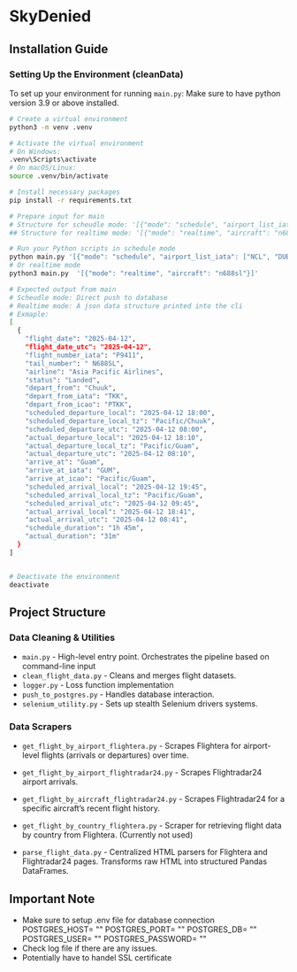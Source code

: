 # SkyDenied

## Installation Guide

### Setting Up the Environment (cleanData)

To set up your environment for running `main.py`:
Make sure to have python version 3.9 or above installed.

```bash
# Create a virtual environment
python3 -m venv .venv

# Activate the virtual environment
# On Windows:
.venv\Scripts\activate
# On macOS/Linux:
source .venv/bin/activate

# Install necessary packages
pip install -r requirements.txt

# Prepare input for main
# Structure for scheudle mode: '[{"mode": "schedule", "airport_list_iata": ["NCL", "DUB"]}]'
## Structure for realtime mode: '[{"mode": "realtime", "aircraft": "n688sl"}]' 

# Run your Python scripts in schedule mode
python main.py '[{"mode": "schedule", "airport_list_iata": ["NCL", "DUB"]}]'
# Or realtime mode
python3 main.py  '[{"mode": "realtime", "aircraft": "n688sl"}]' 

# Expected output from main
# Scheudle mode: Direct push to database
# Realtime mode: A json data structure printed into the cli
# Exmaple:
[
  {
    "flight_date": "2025-04-12",
    "flight_date_utc": "2025-04-12",
    "flight_number_iata": "P9411",
    "tail_number": " N688SL",
    "airline": "Asia Pacific Airlines",
    "status": "Landed",
    "depart_from": "Chuuk",
    "depart_from_iata": "TKK",
    "depart_from_icao": "PTKK",
    "scheduled_departure_local": "2025-04-12 18:00",
    "scheduled_departure_local_tz": "Pacific/Chuuk",
    "scheduled_departure_utc": "2025-04-12 08:00",
    "actual_departure_local": "2025-04-12 18:10",
    "actual_departure_local_tz": "Pacific/Guam",
    "actual_departure_utc": "2025-04-12 08:10",
    "arrive_at": "Guam",
    "arrive_at_iata": "GUM",
    "arrive_at_icao": "Pacific/Guam",
    "scheduled_arrival_local": "2025-04-12 19:45",
    "scheduled_arrival_local_tz": "Pacific/Guam",
    "scheduled_arrival_utc": "2025-04-12 09:45",
    "actual_arrival_local": "2025-04-12 18:41",
    "actual_arrival_utc": "2025-04-12 08:41",
    "schedule_duration": "1h 45m",
    "actual_duration": "31m"
  }
]


# Deactivate the environment
deactivate
```

## Project Structure
### Data Cleaning & Utilities
- `main.py` - High-level entry point. Orchestrates the pipeline based on command-line input
- `clean_flight_data.py` - Cleans and merges flight datasets.
- `logger.py` - Loss function implementation
- `push_to_postgres.py` - Handles database interaction.
- `selenium_utility.py` - Sets up stealth Selenium drivers systems. 
### Data Scrapers
- `get_flight_by_airport_flightera.py` - Scrapes Flightera for airport-level flights (arrivals or departures) over time.

- `get_flight_by_airport_flightradar24.py` - Scrapes Flightradar24 airport arrivals.

- `get_flight_by_aircraft_flightradar24.py` - Scrapes Flightradar24 for a specific aircraft’s recent flight history.

- `get_flight_by_country_flightera.py` - Scraper for retrieving flight data by country from Flightera. (Currently not used)

- `parse_flight_data.py` - Centralized HTML parsers for Flightera and Flightradar24 pages. Transforms raw HTML into structured Pandas DataFrames.

## Important Note
- Make sure to setup .env file for database connection
POSTGRES_HOST= ""
POSTGRES_PORT= ""
POSTGRES_DB= ""
POSTGRES_USER= ""
POSTGRES_PASSWORD= ""
- Check log file if there are any issues.
- Potentially have to handel SSL certificate
